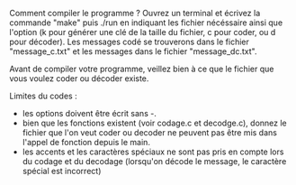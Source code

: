 Comment compiler le programme ?
Ouvrez un terminal et écrivez la commande "make" puis ./run en indiquant les fichier nécéssaire ainsi que l'option (k pour générer une clé de la taille du fichier, c pour coder, ou d pour décoder).
Les messages codé se trouverons dans le fichier "message_c.txt" et les messages dans le fichier "message_dc.txt".

Avant de compiler votre programme, veillez bien à ce que le fichier que vous voulez coder ou décoder existe.

Limites du codes :
- les options doivent être écrit sans -.
- bien que les fonctions existent (voir codage.c et decodge.c), donnez le fichier que l'on veut coder ou decoder ne peuvent pas être mis dans l'appel de fonction depuis le main.
- les accents et les caractères spéciaux ne sont pas pris en compte lors du codage et du decodage (lorsqu'on décode le message, le caractère spécial est incorrect) 

